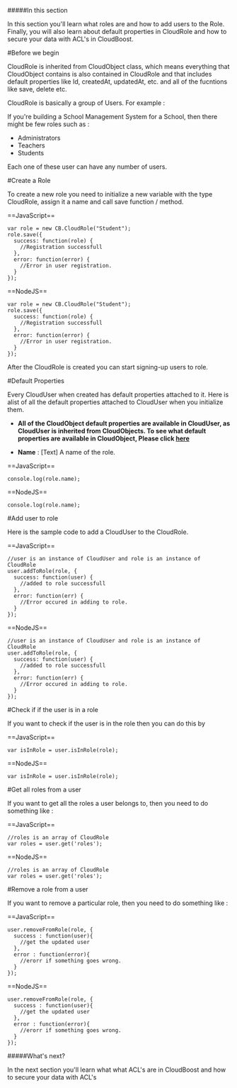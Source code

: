 #####In this section

In this section you'll learn what roles are and how to add users to the Role. Finally, you will also learn about default properties in CloudRole and how to secure your data with ACL's in CloudBoost. 

#Before we begin

CloudRole is inherited from CloudObject class, which means everything that CloudObject contains is also contained in CloudRole and that includes default properties like Id, createdAt, updatedAt, etc. and all of the fucntions like save, delete etc. 

CloudRole is basically a group of Users. For example : 

If you're building a School Management System for a School, then there might be few roles such as : 

* Administrators
* Teachers
* Students

Each one of these user can have any number of users. 

#Create a Role

To create a new role you need to initialize a new variable with the type CloudRole, assign it a name and call save function / method.

==JavaScript==
<span class="js-lines" data-query="create">
```
var role = new CB.CloudRole("Student");
role.save({
  success: function(role) {
  	//Registration successfull
  },
  error: function(error) {
  	//Error in user registration.
  }
});
```
</span>

==NodeJS==
<span class="nodejs-lines" data-query="create">
```
var role = new CB.CloudRole("Student");
role.save({
  success: function(role) {
  	//Registration successfull
  },
  error: function(error) {
  	//Error in user registration.
  }
});
```
</span>

After the CloudRole is created you can start signing-up users to role.

#Default Properties

Every CloudUser when created has default properties attached to it. Here is alist of all the default properties attached to CloudUser when you initialize them. 

* **All of the CloudObject default properties are available in CloudUser, as CloudUser is inherited from CloudObjects. To see what default properties are available in CloudObject, Please click [here]()**

* **Name** : [Text] A name of the role. 

==JavaScript==
<span class="js-lines" data-query="viewname">
```
console.log(role.name);
```
</span>

==NodeJS==
<span class="nodejs-lines" data-query="viewname">
```
console.log(role.name);
```
</span>

#Add user to role

Here is the sample code to add a CloudUser to the CloudRole. 

==JavaScript==
<span class="js-lines" data-query="add">
```
//user is an instance of CloudUser and role is an instance of CloudRole
user.addToRole(role, {
  success: function(user) {
  	//added to role successfull
  },
  error: function(err) {
  	//Error occured in adding to role.
  }
});
```
</span>

==NodeJS==
<span class="nodejs-lines" data-query="add">
```
//user is an instance of CloudUser and role is an instance of CloudRole
user.addToRole(role, {
  success: function(user) {
  	//added to role successfull
  },
  error: function(err) {
  	//Error occured in adding to role.
  }
});
```
</span>


#Check if if the user is in a role

If you want to check if the user is in the role then you can do this by 

==JavaScript==
<span class="js-lines" data-query="check">
```
var isInRole = user.isInRole(role); 
```
</span>

==NodeJS==
<span class="nodejs-lines" data-query="check">
```
var isInRole = user.isInRole(role); 
```
</span>

#Get all roles from a user

If you want to get all the roles a user belongs to, then you need to do something like : 

==JavaScript==
<span class="js-lines" data-query="get">
```
//roles is an array of CloudRole
var roles = user.get('roles'); 
```
</span>

==NodeJS==
<span class="nodejs-lines" data-query="get">
```
//roles is an array of CloudRole
var roles = user.get('roles'); 
```
</span>

#Remove a role from a user

If you want to remove a particular role, then you need to do something like : 

==JavaScript==
<span class="js-lines" data-query="remove">
```
user.removeFromRole(role, {
  success : function(user){
  	//get the updated user
  },
  error : function(error){
  	//erorr if something goes wrong.
  }
});
```
</span>

==NodeJS==
<span class="nodejs-lines" data-query="remove">
```
user.removeFromRole(role, {
  success : function(user){
  	//get the updated user
  },
  error : function(error){
  	//erorr if something goes wrong.
  }
});
```
</span>

#####What's next?

In the next section you'll learn what what ACL's are in CloudBoost and how to secure your data with ACL's
